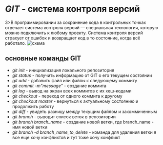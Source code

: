 *GIT*  - система контроля версий
======
3>В программировании за сохранение кода в контрольных точках отвечает система контроля версий — специальная технология, которую можно подключить к любому проекту. Система контроля версий страхует от ошибок и возвращает код в то состояние, когда всё работало.
![схема](scheme.jpg)

основные команды GIT
--------------------
* *git init* - инициализация локального репозитория
* *git status* - получить информацию от GIT о его текущем состоянии
* *git add* - добавить файл или файлы к следующему коммиту
* *git commit -m"message"* - создание коммита
* *git log* - вывод на экран всех коммитов с их хеш-кодами
* *git checkout* - переход от одного коммита к другому
* *git checkout master* - вернуться к актуальному состоянию и продолжить работу
* *git diff* - увидеть разницу между текущим файлом и закоммиченным
* *git branch* - выводит список веток в репозитории
* *git branch branch_name* - создание новой ветки, где branch_name - имя новой ветки
* *git branch -d branch_name_to_delete* - команда для удаления ветки
я все еще хочу конфликтов
и тут тоже хочу конфликт
